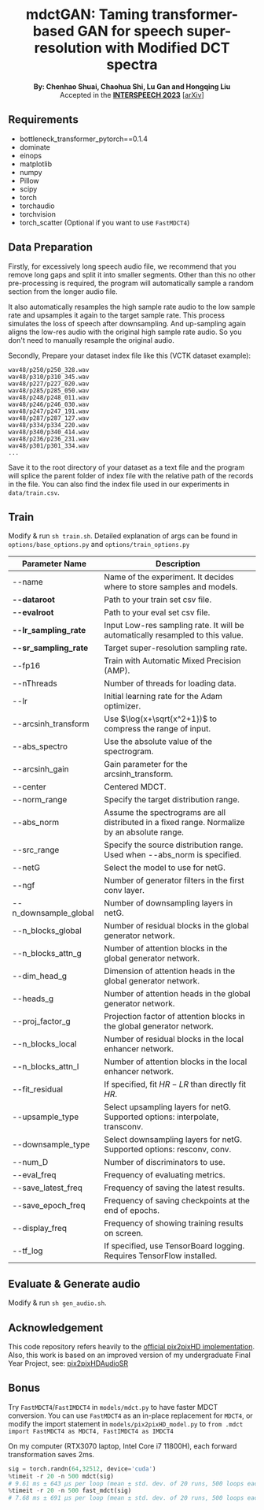 <div align="center">
  <h1>mdctGAN: Taming transformer-based GAN for speech super-resolution with Modified DCT spectra</h1>
</div>

<div align="center">
<strong>By: Chenhao Shuai, Chaohua Shi, Lu Gan and Hongqing Liu</strong>
</div>

<div align="center">
  Accepted in the <a href="https://www.interspeech2023.org/"><strong>INTERSPEECH 2023</strong></a>  [<a href="https://arxiv.org/abs/2305.11104">arXiv</a>]
</div>

## Requirements
* bottleneck_transformer_pytorch==0.1.4
* dominate
* einops
* matplotlib
* numpy
* Pillow
* scipy
* torch
* torchaudio
* torchvision
* torch_scatter (Optional if you want to use `FastMDCT4`)

## Data Preparation
Firstly, for excessively long speech audio file, we recommend that you remove long gaps and split it into smaller segments. Other than this no other pre-processing is required, the program will automatically sample a random section from the longer audio file.

It also automatically resamples the high sample rate audio to the low sample rate and upsamples it again to the target sample rate. This process simulates the loss of speech after downsampling. And up-sampling again aligns the low-res audio with the original high sample rate audio. So you don't need to manually resample the original audio.

Secondly, Prepare your dataset index file like this (VCTK dataset example):
```
wav48/p250/p250_328.wav
wav48/p310/p310_345.wav
wav48/p227/p227_020.wav
wav48/p285/p285_050.wav
wav48/p248/p248_011.wav
wav48/p246/p246_030.wav
wav48/p247/p247_191.wav
wav48/p287/p287_127.wav
wav48/p334/p334_220.wav
wav48/p340/p340_414.wav
wav48/p236/p236_231.wav
wav48/p301/p301_334.wav
...
```
Save it to the root directory of your dataset as a text file and the program will splice the parent folder of index file with the relative path of the records in the file. You can also find the index file used in our experiments in `data/train.csv`.

## Train
Modify & run `sh train.sh`. Detailed explanation of args can be found in `options/base_options.py` and `options/train_options.py`


| Parameter Name       | Description                                                                                      |
|----------------------|--------------------------------------------------------------------------------------------------|
| --name               | Name of the experiment. It decides where to store samples and models.                            |
| **--dataroot**       | Path to your train set csv file.                                                                 |
| **--evalroot**       | Path to your eval set csv file.                                                                  |
| **--lr_sampling_rate**   | Input Low-res sampling rate. It will be automatically resampled to this value.               |
| **--sr_sampling_rate**   | Target super-resolution sampling rate.                                                       |
| --fp16               | Train with Automatic Mixed Precision (AMP).                                                      |
| --nThreads           | Number of threads for loading data.                                                              |
| --lr                 | Initial learning rate for the Adam optimizer.                                                    |
| --arcsinh_transform  | Use $\log(x+\sqrt{x^2+1})$ to compress the range of input.                                       |
| --abs_spectro        | Use the absolute value of the spectrogram.                                                       |
| --arcsinh_gain       | Gain parameter for the arcsinh_transform.                                                        |
| --center             | Centered MDCT.                                                                                   |
| --norm_range         | Specify the target distribution range.                                                           |
| --abs_norm           | Assume the spectrograms are all distributed in a fixed range. Normalize by an absolute range.    |
| --src_range          | Specify the source distribution range. Used when --abs_norm is specified.                        |
| --netG               | Select the model to use for netG.                                                                |
| --ngf                | Number of generator filters in the first conv layer.                                             |
| --n_downsample_global| Number of downsampling layers in netG.                                                           |
| --n_blocks_global    | Number of residual blocks in the global generator network.                                       |
| --n_blocks_attn_g    | Number of attention blocks in the global generator network.                                      |
| --dim_head_g         | Dimension of attention heads in the global generator network.                                    |
| --heads_g            | Number of attention heads in the global generator network.                                       |
| --proj_factor_g      | Projection factor of attention blocks in the global generator network.                           |
| --n_blocks_local     | Number of residual blocks in the local enhancer network.                                         |
| --n_blocks_attn_l    | Number of attention blocks in the local enhancer network.                                        |
| --fit_residual       | If specified, fit $HR-LR$ than directly fit $HR$.                                                |
| --upsample_type      | Select upsampling layers for netG. Supported options: interpolate, transconv.                    |
| --downsample_type    | Select downsampling layers for netG. Supported options: resconv, conv.                           |
| --num_D              | Number of discriminators to use.                                                                 |
| --eval_freq          | Frequency of evaluating metrics.                                                                 |
| --save_latest_freq   | Frequency of saving the latest results.                                                          |
| --save_epoch_freq    | Frequency of saving checkpoints at the end of epochs.                                            |
| --display_freq       | Frequency of showing training results on screen.                                                 |
| --tf_log             | If specified, use TensorBoard logging. Requires TensorFlow installed.                            |

## Evaluate & Generate audio
Modify & run `sh gen_audio.sh`.

## Acknowledgement
This code repository refers heavily to the [official pix2pixHD implementation](https://github.com/NVIDIA/pix2pixHD). Also, this work is based on an improved version of my undergraduate Final Year Project, see: [pix2pixHDAudioSR](https://github.com/neoncloud/pix2pixHDAudioSR)

## Bonus
Try `FastMDCT4`/`FastIMDCT4` in `models/mdct.py` to have faster MDCT conversion. You can use `FastMDCT4` as an in-place replacement for `MDCT4`, or modify the import statement in `models/pix2pixHD_model.py` to `from .mdct import FastMDCT4 as MDCT4, FastIMDCT4 as IMDCT4`

On my computer (RTX3070 laptop, Intel Core i7 11800H), each forward transformation saves 2ms.

```python
sig = torch.randn(64,32512, device='cuda')
%timeit -r 20 -n 500 mdct(sig)
# 9.61 ms ± 643 µs per loop (mean ± std. dev. of 20 runs, 500 loops each)
%timeit -r 20 -n 500 fast_mdct(sig)
# 7.68 ms ± 691 µs per loop (mean ± std. dev. of 20 runs, 500 loops each)
```